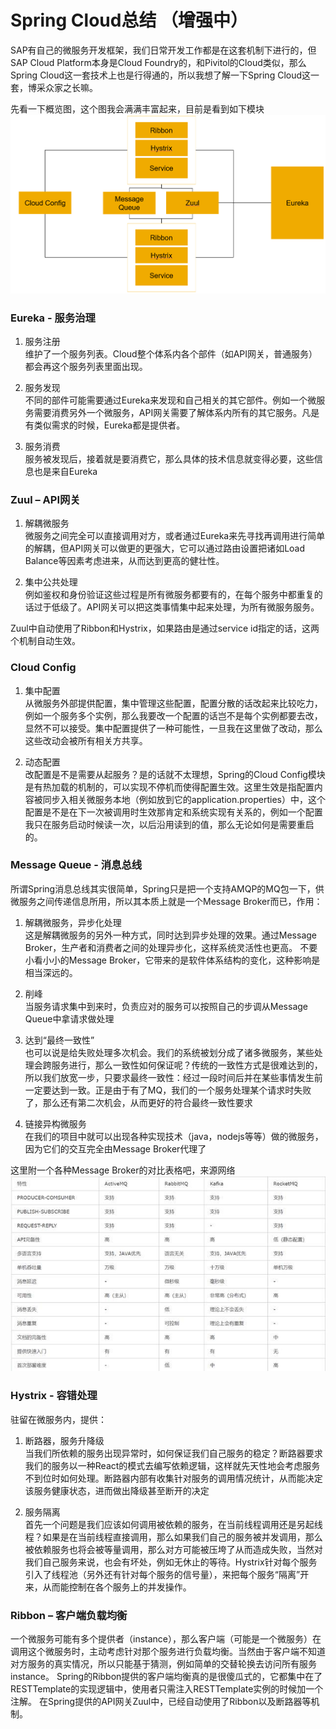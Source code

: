# Spring Cloud总结 （增强中）

SAP有自己的微服务开发框架，我们日常开发工作都是在这套机制下进行的，但SAP Cloud Platform本身是Cloud Foundry的，和Pivitol的Cloud类似，那么Spring Cloud这一套技术上也是行得通的，所以我想了解一下Spring Cloud这一套，博采众家之长嘛。

先看一下概览图，这个图我会满满丰富起来，目前是看到如下模块
![](images/sc_overview.PNG)

### Eureka - 服务治理  
1. 服务注册  
维护了一个服务列表。Cloud整个体系内各个部件（如API网关，普通服务）都会再这个服务列表里面出现。

2. 服务发现  
不同的部件可能需要通过Eureka来发现和自己相关的其它部件。例如一个微服务需要消费另外一个微服务，API网关需要了解体系内所有的其它服务。凡是有类似需求的时候，Eureka都是提供者。

3. 服务消费  
服务被发现后，接着就是要消费它，那么具体的技术信息就变得必要，这些信息也是来自Eureka

### Zuul – API网关  
1. 解耦微服务  
微服务之间完全可以直接调用对方，或者通过Eureka来先寻找再调用进行简单的解耦，但API网关可以做更的更强大，它可以通过路由设置把诸如Load Balance等因素考虑进来，从而达到更高的健壮性。

2. 集中公共处理  
例如鉴权和身份验证这些过程是所有微服务都要有的，在每个服务中都重复的话过于低级了。API网关可以把这类事情集中起来处理，为所有微服务服务。

Zuul中自动使用了Ribbon和Hystrix，如果路由是通过service id指定的话，这两个机制自动生效。

### Cloud Config  
1. 集中配置  
从微服务外部提供配置，集中管理这些配置，配置分散的话改起来比较吃力，例如一个服务多个实例，那么我要改一个配置的话岂不是每个实例都要去改，显然不可以接受。集中配置提供了一种可能性，一旦我在这里做了改动，那么这些改动会被所有相关方共享。

2. 动态配置  
改配置是不是需要从起服务？是的话就不太理想，Spring的Cloud Config模块是有热加载的机制的，可以实现不停机而使得配置生效。这里生效是指配置内容被同步入相关微服务本地（例如放到它的application.properties）中，这个配置是不是在下一次被调用时生效那肯定和系统实现有关系的，例如一个配置我只在服务启动时候读一次，以后沿用读到的值，那么无论如何是需要重启的。

### Message Queue - 消息总线  
所谓Spring消息总线其实很简单，Spring只是把一个支持AMQP的MQ包一下，供微服务之间传递信息所用，所以其本质上就是一个Message Broker而已，作用：  
1. 解耦微服务，异步化处理    
这是解耦微服务的另外一种方式，同时达到异步处理的效果。通过Message Broker，生产者和消费者之间的处理异步化，这样系统灵活性也更高。
不要小看小小的Message Broker，它带来的是软件体系结构的变化，这种影响是相当深远的。

2. 削峰  
当服务请求集中到来时，负责应对的服务可以按照自己的步调从Message Queue中拿请求做处理

3. 达到“最终一致性”  
也可以说是给失败处理多次机会。我们的系统被划分成了诸多微服务，某些处理会跨服务进行，那么一致性如何保证呢？传统的一致性方式是很难达到的，所以我们放宽一步，只要求最终一致性：经过一段时间后并在某些事情发生前一定要达到一致。正是由于有了MQ，我们的一个服务处理某个请求时失败了，那么还有第二次机会，从而更好的符合最终一致性要求  

4. 链接异构微服务  
在我们的项目中就可以出现各种实现技术（java，nodejs等等）做的微服务，因为它们的交互完全由Message Broker代理了

这里附一个各种Message Broker的对比表格吧，来源网络  
![message queues](images/mqs.jpg)

### Hystrix - 容错处理  
驻留在微服务内，提供：  
1. 断路器，服务升降级  
当我们所依赖的服务出现异常时，如何保证我们自己服务的稳定？断路器要求我们的服务以一种React的模式去编写依赖逻辑，这样就先天性地会考虑服务不到位时如何处理。断路器内部有收集针对服务的调用情况统计，从而能决定该服务健康状态，进而做出降级甚至断开的决定

2. 服务隔离  
首先一个问题是我们应该如何调用被依赖的服务，在当前线程调用还是另起线程？如果是在当前线程直接调用，那么如果我们自己的服务被并发调用，那么被依赖服务也将会被等量调用，那么对方可能被压垮了从而造成失败，当然对我们自己服务来说，也会有坏处，例如无休止的等待。Hystrix针对每个服务引入了线程池（另外还有针对每个服务的信号量），来把每个服务“隔离”开来，从而能控制在各个服务上的并发操作。

### Ribbon – 客户端负载均衡  
一个微服务可能有多个提供者（instance），那么客户端（可能是一个微服务）在调用这个微服务时，主动考虑针对那个服务进行负载均衡。当然由于客户端不知道对方服务的真实情况，所以只能基于猜测，例如简单的交替轮换去访问所有服务instance。
Spring的Ribbon提供的客户端均衡真的是很傻瓜式的，它都集中在了RESTTemplate的实现逻辑中，使用者只需注入RESTTemplate实例的时候加一个注解。
在Spring提供的API网关Zuul中，已经自动使用了Ribbon以及断路器等机制。
